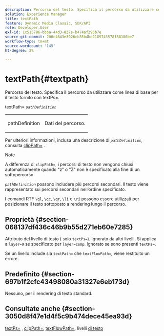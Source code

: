 ```yaml
---
description: Percorso del testo. Specifica il percorso da utilizzare come linea di base per il testo fornito con textPs=.
solution: Experience Manager
title: textPath
feature: Dynamic Media Classic, SDK/API
role: Developer,User
exl-id: 1c515786-bbba-44d3-837e-b474af293b7e
source-git-commit: 206e4643e3926cb85b4be2189743578f88180be7
workflow-type: tm+mt
source-wordcount: '145'
ht-degree: 2%

---
```


# textPath{#textpath}

Percorso del testo. Specifica il percorso da utilizzare come linea di base per il testo fornito con textPs=.

textPath= *`pathDefinition`*

<table id="simpletable_74F549E8625B483A9B334B24A7EB6D22"> 
 <tr class="strow"> 
  <td class="stentry"> <p><span class="varname"> pathDefinition</span> </p> </td> 
  <td class="stentry"> <p>Dati del percorso. </p></td> 
 </tr> 
</table>

Per ulteriori informazioni, inclusa una descrizione di *`pathDefinition`*, consulta [clipPath=](../../../../../is-api/http-ref/image-serving-api-ref/c-http-protocol-reference/c-command-reference/r-clippath.md#reference-8139b1b52dc54749b51b109521ddf83d) .

>[!NOTE]
>
>A differenza di `clipPath=`, i percorsi di testo non vengono chiusi automaticamente quando &quot;z&quot; o &quot;Z&quot; non è specificato alla fine di un sottopercorso.

*`pathDefinition`* possono includere più percorsi secondari. Il testo viene rappresentato sui percorsi secondari nell’ordine specificato.

I comandi RTF `\ql`, `\qc`, `\qr`, `\li` e `\ri` possono essere utilizzati per posizionare il testo sottoposto a rendering lungo il percorso.

## Proprietà {#section-068137df436c46b9b55d271eb60e7285}

Attributo del livello di testo ( solo `textPs=`). Ignorato da altri livelli. Si applica a `layer=0` se specificato per `layer=comp`. Ignorato se sono presenti `textPs=`.

Se un livello include sia `textPath=` che `textFlowPath=`, viene restituito un errore.

## Predefinito {#section-697b1f2cfc43498080a31327e6eb173d}

Nessuno, per il rendering di testo standard.

## Consultate anche {#section-3050d8f47e1d4f5c9b474dece45ea93d}

[textPs=](../../../../../is-api/http-ref/image-serving-api-ref/c-http-protocol-reference/c-command-reference/r-textps.md#reference-4209a2a6169f44278da2647cfb0cd767) ,  [clipPath=](../../../../../is-api/http-ref/image-serving-api-ref/c-http-protocol-reference/c-command-reference/r-clippath.md#reference-8139b1b52dc54749b51b109521ddf83d),  [textFlowPath=](../../../../../is-api/http-ref/image-serving-api-ref/c-http-protocol-reference/c-command-reference/r-textflowpath.md#reference-0b8d9493d71342f0b6a64a6d221584ef), livelli  [di testo](../../../../../is-api/http-ref/image-serving-api-ref/c-http-protocol-reference/c-text-formatting/r-text-layers.md#reference-47e78cfb18134db5ab09e17af14a6a8f)
